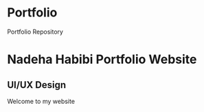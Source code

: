 # Portfolio
Portfolio Repository
<html>
  <head>
    <meta charset="UTF-8">
    <script src="script.js"></script>
    <!-- <link rel="stylesheet" type="text/css" href="styles.css"> -->
  </head>
  <body>
    <h1>Nadeha Habibi Portfolio Website</h1>
    <h2>UI/UX Design</h2>
    <a>Welcome to my website</a>
  </body>
</html>
